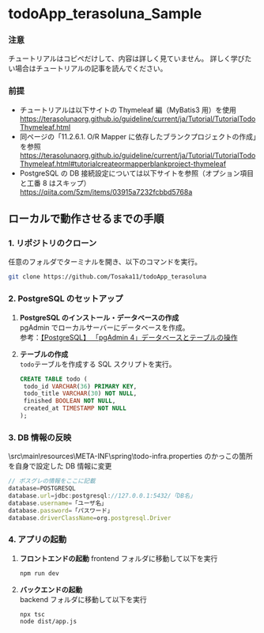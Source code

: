 # todoApp_terasoluna_Sample

### 注意

チュートリアルはコピペだけして、内容は詳しく見ていません。 詳しく学びたい場合はチュートリアルの記事を読んでください。

### 前提

- チュートリアルは以下サイトの Thymeleaf 編（MyBatis3 用）を使用  
  https://terasolunaorg.github.io/guideline/current/ja/Tutorial/TutorialTodoThymeleaf.html
- 同ページの「11.2.6.1. O/R Mapper に依存したブランクプロジェクトの作成」を参照  
  https://terasolunaorg.github.io/guideline/current/ja/Tutorial/TutorialTodoThymeleaf.html#tutorialcreateormapperblankproject-thymeleaf
- PostgreSQL の DB 接続設定については以下サイトを参照（オプション項目と工番 8 はスキップ）  
  https://qiita.com/5zm/items/03915a7232fcbbd5768a

## ローカルで動作させるまでの手順

### 1. リポジトリのクローン

任意のフォルダでターミナルを開き、以下のコマンドを実行。

```bash
git clone https://github.com/Tosaka11/todoApp_terasoluna
```

### 2. PostgreSQL のセットアップ

1. **PostgreSQL のインストール・データベースの作成**  
   pgAdmin でローカルサーバーにデータベースを作成。  
   参考：[【PostgreSQL】 「pgAdmin 4」データベースとテーブルの操作](https://www.kemmy-it.com/2024/08/15/pgadmin_1/)

2. **テーブルの作成**  
    `todo`テーブルを作成する SQL スクリプトを実行。

   ```sql
   CREATE TABLE todo (
    todo_id VARCHAR(36) PRIMARY KEY,
    todo_title VARCHAR(30) NOT NULL,
    finished BOOLEAN NOT NULL,
    created_at TIMESTAMP NOT NULL
   );
   ```

### 3. DB 情報の反映

\src\main\resources\META-INF\spring\todo-infra.properties のかっこの箇所を自身で設定した DB 情報に変更

```ts
// ポスグレの情報をここに記載
database=POSTGRESQL
database.url=jdbc:postgresql://127.0.0.1:5432/「DB名」
database.username=「ユーザ名」
database.password=「パスワード」
database.driverClassName=org.postgresql.Driver
```

### 4. アプリの起動

1. **フロントエンドの起動**
   frontend フォルダに移動して以下を実行

   ```bash
   npm run dev
   ```

2. **バックエンドの起動**  
   backend フォルダに移動して以下を実行
   ```bash
   npx tsc
   node dist/app.js
   ```
